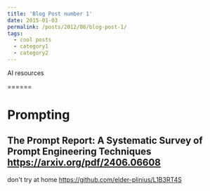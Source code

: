 ```yaml
---
title: 'Blog Post number 1'
date: 2015-01-03
permalink: /posts/2012/08/blog-post-1/
tags:
  - cool posts
  - category1
  - category2
---
```


AI resources

======

Prompting
======

The Prompt Report: A Systematic Survey of Prompt Engineering
Techniques
https://arxiv.org/pdf/2406.06608
------
don't try at home
https://github.com/elder-plinius/L1B3RT4S




